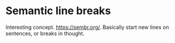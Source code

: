 # Semantic line breaks

Interesting concept. <https://sembr.org/>.
Basically start new lines on sentences, or breaks in thought.
